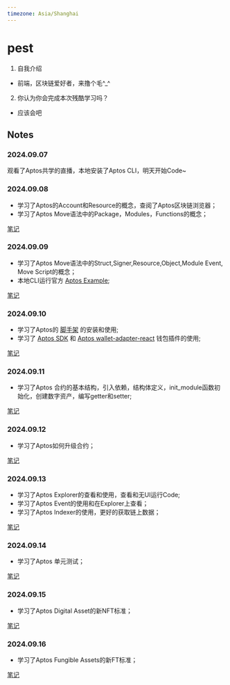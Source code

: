 ```yaml
---
timezone: Asia/Shanghai
---
```


# pest

1. 自我介绍
* 前端，区块链爱好者，来撸个毛^_^
2. 你认为你会完成本次残酷学习吗？
* 应该会吧

## Notes

<!-- Content_START -->

### 2024.09.07

观看了Aptos共学的直播，本地安装了Aptos CLI，明天开始Code~

### 2024.09.08

* 学习了Aptos的Account和Resource的概念，查阅了Aptos区块链浏览器；
* 学习了Aptos Move语法中的Package，Modules，Functions的概念；
  
[笔记](https://jeffierw.notion.site/Aptos-101-47242a580c8149e39e17e27a3caeda70)

### 2024.09.09

* 学习了Aptos Move语法中的Struct,Signer,Resource,Object,Module Event, Move Script的概念；
* 本地CLI运行官方 [Aptos Example](https://github.com/aptos-labs/aptos-core/tree/main/aptos-move/move-examples/hello_blockchain);

[笔记](https://jeffierw.notion.site/Aptos-101-47242a580c8149e39e17e27a3caeda70)

### 2024.09.10

* 学习了Aptos的 [脚手架](https://aptos.dev/en/build/create-aptos-dapp) 的安装和使用;
* 学习了 [Aptos SDK](https://github.com/aptos-labs/aptos-ts-sdk?tab=readme-ov-file#installation) 和 [Aptos wallet-adapter-react](https://www.npmjs.com/package/@aptos-labs/wallet-adapter-react) 钱包插件的使用;

[笔记](https://jeffierw.notion.site/Aptos-102-df0475d8a5e64dfaabd9bcd21950c019)

### 2024.09.11

* 学习了Aptos 合约的基本结构，引入依赖，结构体定义，init_module函数初始化，创建数字资产，编写getter和setter;

[笔记](https://jeffierw.notion.site/Aptos-102-df0475d8a5e64dfaabd9bcd21950c019)

### 2024.09.12

* 学习了Aptos如何升级合约；

[笔记](https://jeffierw.notion.site/Aptos-102-df0475d8a5e64dfaabd9bcd21950c019)

### 2024.09.13

* 学习了Aptos Explorer的查看和使用，查看和无UI运行Code;
* 学习了Aptos Event的使用和在Explorer上查看；
* 学习了Aptos Indexer的使用，更好的获取链上数据；

[笔记](https://jeffierw.notion.site/Aptos-103-d8cba910543b4cc9adf3acc837a403e1)

### 2024.09.14

* 学习了Aptos 单元测试；

[笔记](https://jeffierw.notion.site/Aptos-103-d8cba910543b4cc9adf3acc837a403e1)

### 2024.09.15

* 学习了Aptos Digital Asset的新NFT标准；

[笔记](https://jeffierw.notion.site/Aptos-104-654435c155794ba69ea752f23ba5e73b)

### 2024.09.16

* 学习了Aptos Fungible Assets的新FT标准；

[笔记](https://jeffierw.notion.site/Aptos-104-654435c155794ba69ea752f23ba5e73b)

<!-- Content_END -->
